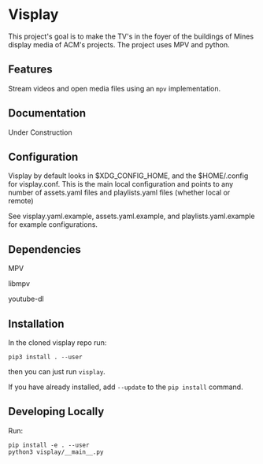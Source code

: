 # Visplay
This project's goal is to make the TV's in the foyer of the buildings of Mines
display media of ACM's projects. The project uses MPV and python.

## Features
Stream videos and open media files using an `mpv` implementation.

## Documentation
Under Construction

## Configuration
Visplay by default looks in $XDG_CONFIG_HOME, and the $HOME/.config for visplay.conf.
This is the main local configuration and points to any number of assets.yaml files and playlists.yaml files (whether local or remote)

See visplay.yaml.example, assets.yaml.example, and playlists.yaml.example for example configurations.


## Dependencies
MPV

libmpv

youtube-dl

## Installation
In the cloned visplay repo run:

    pip3 install . --user

then you can just run `visplay`.

If you have already installed, add `--update` to the `pip install` command.

## Developing Locally
Run:

    pip install -e . --user
    python3 visplay/__main__.py
